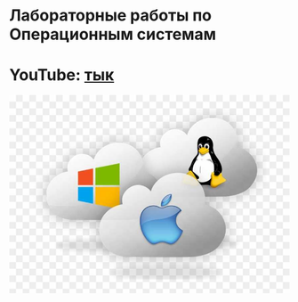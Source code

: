 # Лабораторные работы по Операционным системам

# YouTube: [тык](https://youtu.be/uqfwDugsWF0?si=pHt3SoR6fKjwTwVM)

![readme](readme.jpeg)
